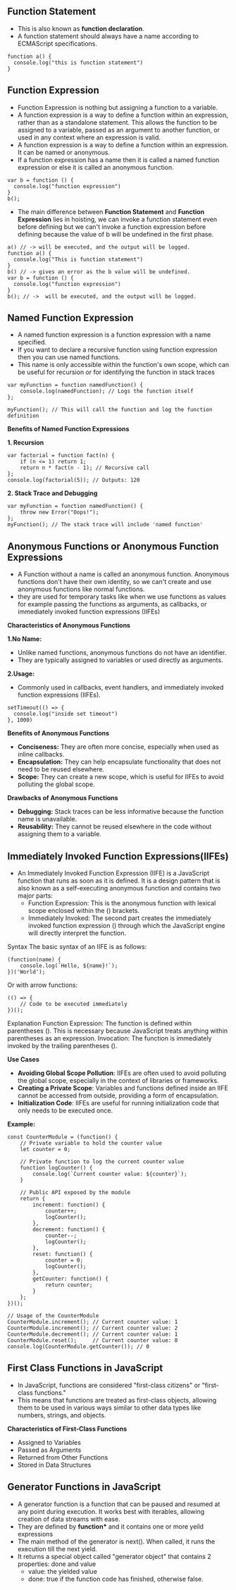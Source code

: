 ## Function Statement
- This is also known as **function declaration**.
- A function statement should always have a name according to ECMAScript specifications.
```
function a() {
  console.log("this is function statement")
} 
```

## Function Expression
- Function Expression is nothing but assigning a function to a variable.
- A function expression is a way to define a function within an expression, rather than as a standalone statement. This allows the function to be assigned to a variable, passed as an argument to another function, or used in any context where an expression is valid.
- A function expression is a way to define a function within an expression. It can be named or anonymous.
- If a function expression has a name then it is called a named function expression or else it is called an anonymous function.
```
var b = function () {
  console.log("function expression")
}
b();
```
- The main difference between **Function Statement** and **Function Expression** lies in hoisting, we can invoke a function statement even before defining 
but we can't invoke a function expression before defining because the value of b will be undefined in the first phase.
```
a() // -> will be executed, and the output will be logged.
function a() {
  console.log("This is function statement")
} 
b() // -> gives an error as the b value will be undefined.
var b = function () {
  console.log("function expression")
}
b(); // ->  will be executed, and the output will be logged.

```

## Named Function Expression
- A named function expression is a function expression with a name specified.
- If you want to declare a recursive function using function expression then you can use named functions.
- This name is only accessible within the function's own scope, which can be useful for recursion or for identifying the function in stack traces

```
var myFunction = function namedFunction() {
    console.log(namedFunction); // Logs the function itself
};

myFunction(); // This will call the function and log the function definition
```

**Benefits of Named Function Expressions**

**1. Recursion**
```
var factorial = function fact(n) {
    if (n <= 1) return 1;
    return n * fact(n - 1); // Recursive call
};
console.log(factorial(5)); // Outputs: 120
```

**2. Stack Trace and Debugging**
```
var myFunction = function namedFunction() {
    throw new Error("Oops!");
};
myFunction(); // The stack trace will include 'named function'
```


## Anonymous Functions or Anonymous Function Expressions
- A Function without a name is called an anonymous function.
Anonymous functions don't have their own identity, so we can't create and use anonymous functions like normal functions.
- they are used for temporary tasks like when we use functions as values for example passing the functions as arguments, as callbacks, or immediately invoked function expressions (IIFEs)

**Characteristics of Anonymous Functions**

**1.No Name:**
- Unlike named functions, anonymous functions do not have an identifier.
- They are typically assigned to variables or used directly as arguments.
  
**2.Usage:**
- Commonly used in callbacks, event handlers, and immediately invoked function expressions (IIFEs).
  
```
setTimeout(() => {
  console.log("inside set timeout")
}, 1000)

```
**Benefits of Anonymous Functions**
- **Conciseness:** They are often more concise, especially when used as inline callbacks.
- **Encapsulation:** They can help encapsulate functionality that does not need to be reused elsewhere.
- **Scope:** They can create a new scope, which is useful for IIFEs to avoid polluting the global scope.

**Drawbacks of Anonymous Functions**
- **Debugging:** Stack traces can be less informative because the function name is unavailable.
- **Reusability:** They cannot be reused elsewhere in the code without assigning them to a variable.

## Immediately Invoked Function Expressions(IIFEs)
- An Immediately Invoked Function Expression (IIFE) is a JavaScript function that runs as soon as it is defined. It is a design pattern that is also known as a self-executing anonymous function and contains two major parts:
    - Function Expression: This is the anonymous function with lexical scope enclosed within the () brackets.
    - Immediately Invoked: The second part creates the immediately invoked function expression () through which the JavaScript engine will directly interpret the function.
 
Syntax
The basic syntax of an IIFE is as follows:

```
(function(name) {
    console.log(`Hello, ${name}!`);
})('World');
```

Or with arrow functions:

```
(() => {
    // Code to be executed immediately
})();
```

Explanation
Function Expression: The function is defined within parentheses (). This is necessary because JavaScript treats anything within parentheses as an expression.
Invocation: The function is immediately invoked by the trailing parentheses ().

**Use Cases**
- **Avoiding Global Scope Pollution**: IIFEs are often used to avoid polluting the global scope, especially in the context of libraries or frameworks.
- **Creating a Private Scope**: Variables and functions defined inside an IIFE cannot be accessed from outside, providing a form of encapsulation.
- **Initialization Code**: IIFEs are useful for running initialization code that only needs to be executed once.

**Example:**
```
const CounterModule = (function() {
    // Private variable to hold the counter value
    let counter = 0;

    // Private function to log the current counter value
    function logCounter() {
        console.log(`Current counter value: ${counter}`);
    }

    // Public API exposed by the module
    return {
        increment: function() {
            counter++;
            logCounter();
        },
        decrement: function() {
            counter--;
            logCounter();
        },
        reset: function() {
            counter = 0;
            logCounter();
        },
        getCounter: function() {
            return counter;
        }
    };
})();

// Usage of the CounterModule
CounterModule.increment(); // Current counter value: 1
CounterModule.increment(); // Current counter value: 2
CounterModule.decrement(); // Current counter value: 1
CounterModule.reset();     // Current counter value: 0
console.log(CounterModule.getCounter()); // 0
```

## First Class Functions in JavaScript
- In JavaScript, functions are considered "first-class citizens" or "first-class functions."
- This means that functions are treated as first-class objects, allowing them to be used in various ways similar to other data types like numbers, strings, and objects.

**Characteristics of First-Class Functions**
- Assigned to Variables
- Passed as Arguments
- Returned from Other Functions
- Stored in Data Structures

## Generator Functions in JavaScript
- A generator function is a function that can be paused and resumed at any point during execution. It works best with iterables, allowing creation of data streams with ease.
- They are defined by **function\*** and it contains one or more yeild expressions
- The main method of the generator is next(). When called, it runs the execution till the next yield.
- It returns a special object called "generator object" that contains 2 properties: done and value
  - value: the yielded value
  - done: true if the function code has finished, otherwise false.
